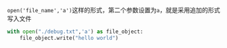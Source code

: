 `open('file_name','a')`这样的形式，第二个参数设置为`a`，就是采用追加的形式写入文件

```python
with open("./debug.txt",'a') as file_object:
    file_object.write("hello world")
```